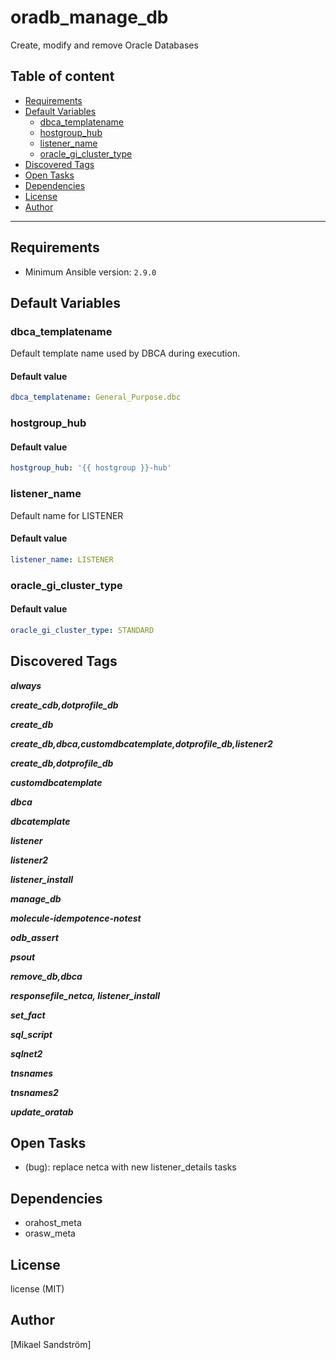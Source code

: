# oradb_manage_db

Create, modify and remove Oracle Databases

## Table of content

- [Requirements](#requirements)
- [Default Variables](#default-variables)
  - [dbca_templatename](#dbca_templatename)
  - [hostgroup_hub](#hostgroup_hub)
  - [listener_name](#listener_name)
  - [oracle_gi_cluster_type](#oracle_gi_cluster_type)
- [Discovered Tags](#discovered-tags)
- [Open Tasks](#open-tasks)
- [Dependencies](#dependencies)
- [License](#license)
- [Author](#author)

---

## Requirements

- Minimum Ansible version: `2.9.0`


## Default Variables

### dbca_templatename

Default template name used by DBCA during execution.

#### Default value

```YAML
dbca_templatename: General_Purpose.dbc
```

### hostgroup_hub

#### Default value

```YAML
hostgroup_hub: '{{ hostgroup }}-hub'
```

### listener_name

Default name for LISTENER

#### Default value

```YAML
listener_name: LISTENER
```

### oracle_gi_cluster_type

#### Default value

```YAML
oracle_gi_cluster_type: STANDARD
```

## Discovered Tags

**_always_**

**_create_cdb,dotprofile_db_**

**_create_db_**

**_create_db,dbca,customdbcatemplate,dotprofile_db,listener2_**

**_create_db,dotprofile_db_**

**_customdbcatemplate_**

**_dbca_**

**_dbcatemplate_**

**_listener_**

**_listener2_**

**_listener_install_**

**_manage_db_**

**_molecule-idempotence-notest_**

**_odb_assert_**

**_psout_**

**_remove_db,dbca_**

**_responsefile_netca, listener_install_**

**_set_fact_**

**_sql_script_**

**_sqlnet2_**

**_tnsnames_**

**_tnsnames2_**

**_update_oratab_**

## Open Tasks

- (bug): replace netca with new listener_details tasks

## Dependencies

- orahost_meta
- orasw_meta

## License

license (MIT)

## Author

[Mikael Sandström]
